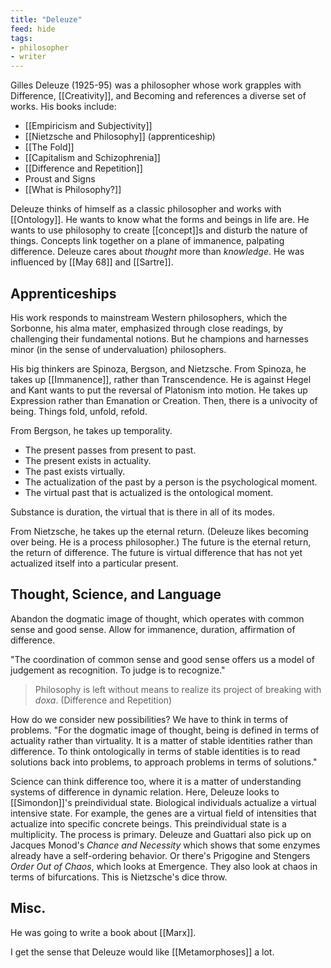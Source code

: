 ```yaml
---
title: "Deleuze"
feed: hide
tags:
- philosopher
- writer
---
```


Gilles Deleuze (1925-95) was a philosopher whose work grapples with Difference, [[Creativity]], and Becoming and references a diverse set of works. His books include:

- [[Empiricism and Subjectivity]]
- [[Nietzsche and Philosophy]] (apprenticeship)
- [[The Fold]]
- [[Capitalism and Schizophrenia]]
- [[Difference and Repetition]]
- Proust and Signs
- [[What is Philosophy?]]

Deleuze thinks of himself as a classic philosopher and works with [[Ontology]]. He wants to know what the forms and beings in life are. He wants to use philosophy to create [[concept]]s and disturb the nature of things. Concepts link together on a plane of immanence, palpating difference. Deleuze cares about _thought_ more than _knowledge_. He was influenced by [[May 68]] and [[Sartre]]. 

## Apprenticeships

His work responds to mainstream Western philosophers, which the Sorbonne, his alma mater, emphasized through close readings, by challenging their fundamental notions. But he champions and harnesses minor (in the sense of undervaluation) philosophers. 

His big thinkers are Spinoza, Bergson, and Nietzsche. From Spinoza, he takes up [[Immanence]], rather than Transcendence. He is against Hegel and Kant wants to put the reversal of Platonism into motion. He takes up Expression rather than Emanation or Creation. Then, there is a univocity of being. Things fold, unfold, refold. 

From Bergson, he takes up temporality. 

- The present passes from present to past. 
- The present exists in actuality. 
- The past exists virtually. 
- The actualization of the past by a person is the psychological moment.
- The virtual past that is actualized is the ontological moment.

Substance is duration, the virtual that is there in all of its modes. 

From Nietzsche, he takes up the eternal return. (Deleuze likes becoming over being. He is a process philosopher.) The future is the eternal return, the return of difference. The future is virtual difference that has not yet actualized itself into a particular present. 

## Thought, Science, and Language

Abandon the dogmatic image of thought, which operates with common sense and good sense. Allow for immanence, duration, affirmation of difference.

"The coordination of common sense and good sense offers us a model of judgement as recognition. To judge is to recognize."

> Philosophy is left without means to realize its project of breaking with _doxa_. (Difference and Repetition)

How do we consider new possibilities? We have to think in terms of problems. "For the dogmatic image of thought, being is defined in terms of actuality rather than virtuality. It is a matter of stable identities rather than difference. To think ontologically in terms of stable identities is to read solutions back into problems, to approach problems in terms of solutions."

Science can think difference too, where it is a matter of understanding systems of difference in dynamic relation. Here, Deleuze looks to [[Simondon]]'s preindividual state. Biological individuals actualize a virtual intensive state. For example, the genes are a virtual field of intensities that actualize into specific concrete beings. This preindividual state is a multiplicity. The process is primary. Deleuze and Guattari also pick up on Jacques Monod's _Chance and Necessity_ which shows that some enzymes already have a self-ordering behavior. Or there's Prigogine and Stengers _Order Out of Chaos_, which looks at Emergence. They also look at chaos in terms of bifurcations. This is Nietzsche's dice throw. 

## Misc.

He was going to write a book about [[Marx]]. 

I get the sense that Deleuze would like [[Metamorphoses]] a lot. 